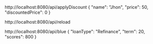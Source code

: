 

http://localhost:8080/api/applyDiscount
{
"name": "Jhon",
"price": 50,
"discountedPrice": 0
}

http://localhost:8080/api/reload


http://localhost:8080/api/blue
{
"loanType": "Refinance",
"term": 20,
"scores": 800
}
